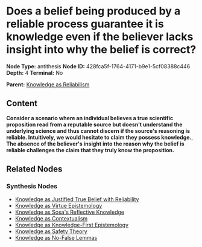 # Does a belief being produced by a reliable process guarantee it is knowledge even if the believer lacks insight into why the belief is correct?

**Node Type:** antithesis
**Node ID:** 428fca5f-1764-4171-b9e1-5cf08388c446
**Depth:** 4
**Terminal:** No

**Parent:** [Knowledge as Reliabilism](knowledge-as-reliabilism-synthesis-9f0ea5d1-9dd4-4385-b3c0-9075b0d9e0d9.md)

## Content

**Consider a scenario where an individual believes a true scientific proposition read from a reputable source but doesn’t understand the underlying science and thus cannot discern if the source's reasoning is reliable. Intuitively, we would hesitate to claim they possess knowledge.**, **The absence of the believer's insight into the reason why the belief is reliable challenges the claim that they truly know the proposition.**

## Related Nodes

### Synthesis Nodes

- [Knowledge as Justified True Belief with Reliability](knowledge-as-justified-true-belief-with-reliability-synthesis-8a755ed3-889e-4c06-8b70-e0ab2460dc5a.md)
- [Knowledge as Virtue Epistemology](knowledge-as-virtue-epistemology-synthesis-c971cb44-4e96-4423-b0b1-051b51447948.md)
- [Knowledge as Sosa's Reflective Knowledge](knowledge-as-sosas-reflective-knowledge-synthesis-d9815475-67e0-43f2-a364-80b583f7dd6d.md)
- [Knowledge as Contextualism](knowledge-as-contextualism-synthesis-c35dfcee-fffc-492b-9f58-59b3ec78449b.md)
- [Knowledge as Knowledge-First Epistemology](knowledge-as-knowledge-first-epistemology-synthesis-f9806ec7-cf69-4b41-a4ca-6f7577385c9d.md)
- [Knowledge as Safety Theory](knowledge-as-safety-theory-synthesis-febe8ae3-f1d0-44c3-a314-a03dafdd07bd.md)
- [Knowledge as No-False Lemmas](knowledge-as-no-false-lemmas-synthesis-7446b183-21ab-4f1f-9310-ea6d835038da.md)

